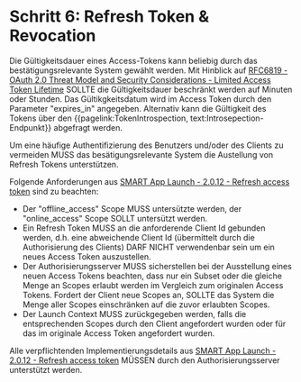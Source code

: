 # Schritt 6: Refresh Token & Revocation

Die Gültigkeitsdauer eines Access-Tokens kann beliebig durch das bestätigungsrelevante System gewählt werden. Mit Hinblick auf [RFC6819 -  OAuth 2.0 Threat Model and Security Considerations - Limited Access Token Lifetime](https://datatracker.ietf.org/doc/html/rfc6819#section-3.1.2) SOLLTE die Gültigkeitsdauer beschränkt werden auf Minuten oder Stunden. Das Gültikgkeitsdatum wird im Access Token durch den Parameter "expires_in" angegeben. Alternativ kann die Gültigkeit des Tokens über den {{pagelink:TokenIntrospection, text:Introsepection-Endpunkt}} abgefragt werden.

Um eine häufige Authentifizierung des Benutzers und/oder des Clients zu vermeiden MUSS das besätigungsrelevante System die Austellung von Refresh Tokens unterstützen.

Folgende Anforderungen aus [SMART App Launch - 2.0.12 - Refresh access token](http://build.fhir.org/ig/HL7/smart-app-launch/app-launch.html#refresh-access-token) sind zu beachten:

- Der "offline_access" Scope MUSS untersützte werden, der "online_access" Scope SOLLT untersützt werden.
- Ein Refresh Token MUSS an die anforderende Client Id gebunden werden, d.h. eine abweichende Client Id (übermittelt durch die Authorisierung des Clients) DARF NICHT verwendenbar sein um ein neues Access Token auszustellen.
- Der Authorisierungsserver MUSS sicherstellen bei der Ausstellung eines neuen Access Tokens beachten, dass nur ein Subset oder die gleiche Menge an Scopes erlaubt werden im Vergleich zum originalen Access Tokens. Fordert der Client neue Scopes an, SOLLTE das System die Menge aller Scopes einschränken auf die zuvor erlaubten Scopes.
- Der Launch Context MUSS zurückgegeben werden, falls die entsprechenden Scopes durch den Client angefordert wurden oder für das im originale Access Token angefordert wurden.

Alle verpflichtenden Implementierungsdetails aus [SMART App Launch - 2.0.12 - Refresh access token](http://build.fhir.org/ig/HL7/smart-app-launch/app-launch.html#step-7-refresh) MÜSSEN durch den Authorisierungsserver unterstützt werden.